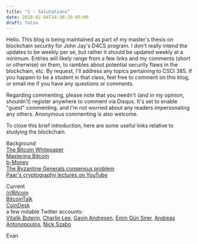 ```yaml
---
title: "1 - Salutations"
date: 2018-02-04T14:38:20-05:00
draft: false
---
```


Hello.  This blog is being maintained as part of my master's thesis on blockchain security for John Jay's D4CS program.  I don't really intend the updates to be weekly per se, but rather it should be updated weekly at a minimum.  Entries will likely range from a few links and my comments (short or otherwise) on them, to rambles about potential security flaws in the blockchain, etc.  By request, I'll address any topics pertaining to CSCI 385.  If you happen to be a student in that class, feel free to comment on this blog, or email me if you have any questions or comments.  

Regarding commenting, please note that you needn't (and in my opinion, shouldn't) register anywhere to comment via Disqus.  It's set to enable "guest" commenting, and I'm not worried about any readers impersonating any others.  Anonymous commenting is also welcome.

To close this brief introduction, here are some useful links relative to studying the blockchain.

Background  
[The Bitcoin Whitepaper](https://bitcoin.org/bitcoin.pdf)   
[Mastering Bitcoin](https://github.com/bitcoinbook/bitcoinbook)   
[b-Money](http://www.weidai.com/bmoney.txt)    
[The Byzantine Generals consensus problem](https://www.microsoft.com/en-us/research/uploads/prod/2016/12/The-Byzantine-Generals-Problem.pdf)   
[Paar's cryptography lectures on YouTube](https://www.youtube.com/channel/UC1usFRN4LCMcfIV7UjHNuQg/videos)   

Current  
[/r/Bitcoin](https://www.reddit.com/r/Bitcoin/)   
[BitcoinTalk](https://bitcointalk.org)   
[CoinDesk](https://www.coindesk.com/)   
a few notable Twitter accounts:   
[Vitalik Buterin](https://twitter.com/VitalikButerin), [Charlie Lee](https://twitter.com/SatoshiLite), [Gavin Andresen](https://twitter.com/gavinandresen), [Emin Gün Sirer](https://twitter.com/el33th4xor), [Andreas Antonopoulos](https://twitter.com/aantonop), [Nick Szabo](https://twitter.com/NickSzabo4)   

Evan
